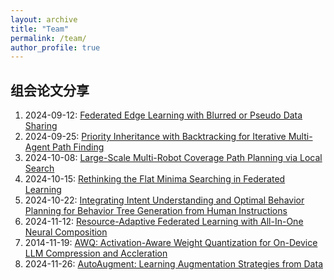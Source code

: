 ```yaml
---
layout: archive
title: "Team"
permalink: /team/
author_profile: true
---
```


## 组会论文分享
1. 2024-09-12: [Federated Edge Learning with Blurred or Pseudo Data Sharing](https://github.com/benjiachong/benjiachong.github.io/blob/master/files/Federated%20Edge%20Learning%20with%20Blurred%20or%20Pseudo%20Data%20Sharing(slides).pdf)       
2. 2024-09-25: [Priority Inheritance with Backtracking for Iterative Multi-Agent Path Finding](https://github.com/benjiachong/benjiachong.github.io/blob/master/files/20240924.pdf)      
3. 2024-10-08: [Large-Scale Multi-Robot Coverage Path Planning via Local Search](https://github.com/benjiachong/benjiachong.github.io/blob/master/files/2024-10-08-%E8%AE%BA%E6%96%87%E5%88%86%E4%BA%AB.pdf)  
4. 2024-10-15: [Rethinking the Flat Minima Searching in Federated Learning](https://github.com/benjiachong/benjiachong.github.io/blob/master/files/Federated%20Edge%20Learning%20with%20Blurred%20or%20Pseudo%20Data%20Sharing(slides).pdf)  
5. 2024-10-22: [Integrating Intent Understanding and Optimal Behavior Planning for Behavior Tree Generation from Human Instructions](https://github.com/benjiachong/benjiachong.github.io/blob/master/files/%E5%85%B7%E8%BA%AB%E6%99%BA%E8%83%BD.pdf)  
6. 2024-11-12: [Resource-Adaptive Federated Learning with All-In-One Neural Composition](https://github.com/benjiachong/benjiachong.github.io/blob/master/files/%E7%94%A8%E4%BD%8E%E7%A7%A9%E5%88%86%E8%A7%A3%E8%A7%A3%E5%86%B3%E5%BC%82%E6%9E%84FL.pdf)
7. 2014-11-19: [AWQ: Activation-Aware Weight Quantization for On-Device LLM Compression and Accleration](https://github.com/benjiachong/benjiachong.github.io/blob/master/files/quant.pdf)
8. 2024-11-26: [AutoAugment: Learning Augmentation Strategies from Data](https://github.com/benjiachong/benjiachong.github.io/blob/master/files/augment.pdf)
